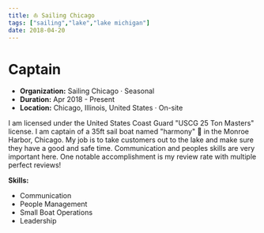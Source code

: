 ```yaml
---
title: ⛵ Sailing Chicago
tags: ["sailing","lake","lake michigan"]
date: 2018-04-20
---
```

# Captain

- **Organization:** Sailing Chicago · Seasonal
- **Duration:** Apr 2018 - Present
- **Location:** Chicago, Illinois, United States · On-site

I am licensed under the United States Coast Guard "USCG 25 Ton Masters" license. I am captain of a 35ft sail boat named "harmony" 🌅 in the Monroe Harbor, Chicago. My job is to take customers out to the lake and make sure they have a good and safe time. Communication and peoples skills are very important here. One notable accomplishment is my review rate with multiple perfect reviews!

**Skills:**

- Communication
- People Management
- Small Boat Operations
- Leadership